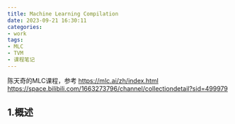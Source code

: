 ```yaml
---
title: Machine Learning Compilation
date: 2023-09-21 16:30:11
categories:
- work
tags:
- MLC
- TVM
- 课程笔记
---
```


陈天奇的MLC课程，参考
https://mlc.ai/zh/index.html
https://space.bilibili.com/1663273796/channel/collectiondetail?sid=499979
<!-- more -->

## 1.概述
